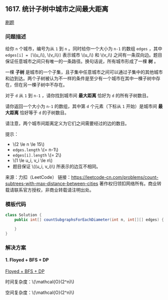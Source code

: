 <script src="https://cdn.bootcss.com/mathjax/2.7.7/MathJax.js?config=TeX-AMS-MML_HTMLorMML"></script>

## 1617. 统计子树中城市之间最大距离

[刷题](qu1617/solu/Solution.java)

### 问题描述

给你 `n` 个城市，编号为从 `1` 到 `n` 。同时给你一个大小为 `n-1` 的数组 `edges` ，其中 `edges[i] = [`\\(u_i\\), \\(v_i\\)`]` 表示城市 \\(u_i\\) 和 \\(v_i\\) 之间有一条双向边。题目保证任意城市之间只有唯一的一条路径。换句话说，所有城市形成了一棵 **树** 。

一棵 **子树** 是城市的一个子集，且子集中任意城市之间可以通过子集中的其他城市和边到达。两个子树被认为不一样的条件是至少有一个城市在其中一棵子树中存在，但在另一棵子树中不存在。

对于 `d` 从 `1` 到 `n-1` ，请你找到城市间 **最大距离** 恰好为 `d` 的所有子树数目。

请你返回一个大小为 `n-1` 的数组，其中第 `d` 个元素（下标从 `1` 开始）是城市间 **最大距离** 恰好等于 `d` 的子树数目。

请注意，两个城市间距离定义为它们之间需要经过的边的数目。

提示：

* \\(2 \le n \le 15\\)
* `edges.length` \\(= n-1\\)
* `edges[i].length` \\(= 2\\)
* \\(1 \le u_i, v_i \le n\\)
* 题目保证 \\((u_i, v_i)\\) 所表示的边互不相同。

来源：力扣（LeetCode）
链接：https://leetcode-cn.com/problems/count-subtrees-with-max-distance-between-cities
著作权归领扣网络所有。商业转载请联系官方授权，非商业转载请注明出处。

### 模板代码

``` java
class Solution {
    public int[] countSubgraphsForEachDiameter(int n, int[][] edges) {

    }
}
```

### 解决方案

#### 1. Floyed + BFS + DP

[Floyed + BFS + DP](qu1617/solu1/Solution.java)

时间复杂度：\\(\mathcal{O}(2^n)\\)

空间复杂度：\\(\mathcal{O}(2^n)\\)
